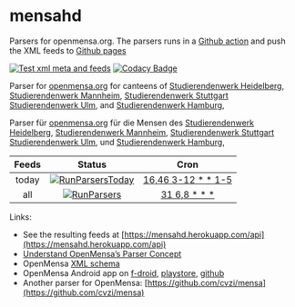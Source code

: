 # mensahd
Parsers for openmensa.org. The parsers runs in a [Github action](https://github.com/cvzi/mensahd/actions?query=workflow%3ARunParsers) and push the XML feeds to [Github pages](https://cvzi.github.io/mensahd/)



[![Test xml meta and feeds](https://github.com/cvzi/mensahd/workflows/Test%20xml%20meta%20and%20feeds/badge.svg)](https://github.com/cvzi/mensahd/actions?query=workflow%3A%22Test+xml+meta+and+feeds%22)
[![Codacy Badge](https://api.codacy.com/project/badge/Grade/e2aa5ab1cb304c0ab1f5719ad2b3acbf)](https://app.codacy.com/app/cvzi/mensahd?utm_source=github.com&utm_medium=referral&utm_content=cvzi/mensahd&utm_campaign=Badge_Grade_Dashboard)

Parser for [openmensa.org](https://openmensa.org/) for canteens of
[Studierendenwerk Heidelberg](http://www.stw.uni-heidelberg.de/en/speiseplan),
[Studierendenwerk Mannheim](https://www.stw-ma.de/Essen+_+Trinken/Men%C3%BCpl%C3%A4ne.html),
[Studierendenwerk Stuttgart](https://www.studierendenwerk-stuttgart.de/gastronomie/speiseangebot)
[Studierendenwerk Ulm](https://studierendenwerk-ulm.de/essen-trinken/speiseplaene/),
and [Studierendenwerk Hamburg](https://www.stwhh.de/speiseplan/),

Parser für [openmensa.org](https://openmensa.org/) für die Mensen des
[Studierendenwerk Heidelberg](http://www.stw.uni-heidelberg.de/de/speiseplan),
[Studierendenwerk Mannheim](https://www.stw-ma.de/Essen+_+Trinken/Men%C3%BCpl%C3%A4ne.html),
[Studierendenwerk Stuttgart](https://www.studierendenwerk-stuttgart.de/gastronomie/speiseangebot)
[Studierendenwerk Ulm](https://studierendenwerk-ulm.de/essen-trinken/speiseplaene/),
und [Studierendenwerk Hamburg](https://www.stwhh.de/speiseplan/),

|  Feeds       |                                         Status                                                                                                                  |                     Cron                                                                                                                                      |
|:------------:|:---------------------------------------------------------------------------------------------------------------------------------------------------------------:|:-------------------------------------------------------------------------------------------------------------------------------------------------------------:|
| today        | [![RunParsersToday](https://github.com/cvzi/mensahd/actions/workflows/updateFeedToday.yml/badge.svg)](https://github.com/cvzi/mensahd/actions/workflows/updateFeedToday.yml) | [16,46 3-12 * * 1-5](https://crontab.guru/#16,46_3-12_*_*_1-5 "“At minute 16 and 46 past every hour from 3 through 12 on every day-of-week from Monday through Friday.” ") |
| all          | [![RunParsers](https://github.com/cvzi/mensahd/actions/workflows/updateFeed.yml/badge.svg)](https://github.com/cvzi/mensahd/actions/workflows/updateFeed.yml)                | [31 6,8 * * *](https://crontab.guru/#31_6,8_*_*_* "“At minute 31 past hour 6 and 8.” ")                                                                                                 |


Links:
*   See the resulting feeds at [https://mensahd.herokuapp.com/api](https://mensahd.herokuapp.com/api)
*   [Understand OpenMensa’s Parser Concept](https://doc.openmensa.org/parsers/understand/)
*   OpenMensa [XML schema](https://doc.openmensa.org/feed/v2/)
*   OpenMensa Android app on [f-droid](https://f-droid.org/en/packages/de.uni_potsdam.hpi.openmensa/), [playstore](https://play.google.com/store/apps/details?id=de.uni_potsdam.hpi.openmensa), [github](https://github.com/domoritz/open-mensa-android)
*   Another parser for OpenMensa: [https://github.com/cvzi/mensa](https://github.com/cvzi/mensa)

